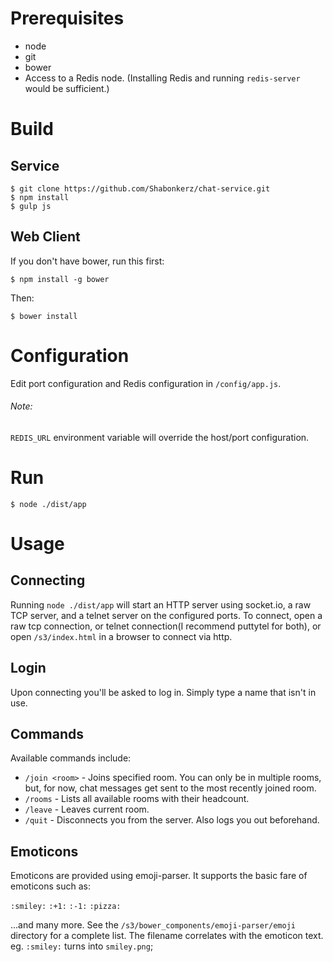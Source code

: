 # Prerequisites

- node
- git
- bower
- Access to a Redis node. (Installing Redis and running `redis-server` would be sufficient.)

# Build

## Service
```
$ git clone https://github.com/Shabonkerz/chat-service.git
$ npm install
$ gulp js
```

## Web Client
If you don't have bower, run this first:

```
$ npm install -g bower
```
Then:

```
$ bower install
```

# Configuration

Edit port configuration and Redis configuration in `/config/app.js`.

###### Note:

`REDIS_URL` environment variable will override the host/port configuration.

# Run

```
$ node ./dist/app
```


# Usage
## Connecting
Running `node ./dist/app` will start an HTTP server using socket.io, a raw TCP server, and a telnet server on the configured ports. To connect, open a raw tcp connection, or telnet connection(I recommend puttytel for both), or open `/s3/index.html` in a browser to connect via http.

## Login
Upon connecting you'll be asked to log in. Simply type a name that isn't in use.

## Commands
Available commands include:

- `/join <room>` - Joins specified room. You can only be in multiple rooms, but, for now, chat messages get sent to the most recently joined room.
- `/rooms` - Lists all available rooms with their headcount.
- `/leave` - Leaves current room.
- `/quit` - Disconnects you from the server. Also logs you out beforehand.

## Emoticons
Emoticons are provided using emoji-parser. It supports the basic fare of emoticons such as:

`:smiley:`
`:+1:`
`:-1:`
`:pizza:`

...and many more. See the `/s3/bower_components/emoji-parser/emoji` directory for a complete list. The filename correlates with the emoticon text. eg. `:smiley:` turns into `smiley.png`;
